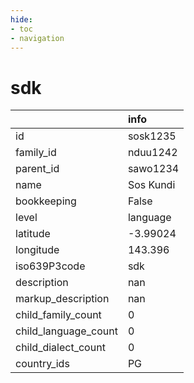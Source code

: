 ```yaml
---
hide:
- toc
- navigation
---
```

# sdk
|                      | info      |
|:---------------------|:----------|
| id                   | sosk1235  |
| family_id            | nduu1242  |
| parent_id            | sawo1234  |
| name                 | Sos Kundi |
| bookkeeping          | False     |
| level                | language  |
| latitude             | -3.99024  |
| longitude            | 143.396   |
| iso639P3code         | sdk       |
| description          | nan       |
| markup_description   | nan       |
| child_family_count   | 0         |
| child_language_count | 0         |
| child_dialect_count  | 0         |
| country_ids          | PG        |